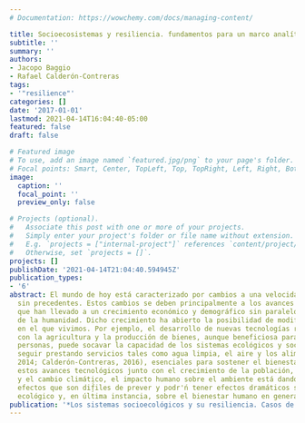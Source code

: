 ```yaml
---
# Documentation: https://wowchemy.com/docs/managing-content/

title: Socioecosistemas y resiliencia. fundamentos para un marco analítico
subtitle: ''
summary: ''
authors:
- Jacopo Baggio
- Rafael Calderón-Contreras
tags:
- '"resilience"'
categories: []
date: '2017-01-01'
lastmod: 2021-04-14T16:04:40-05:00
featured: false
draft: false

# Featured image
# To use, add an image named `featured.jpg/png` to your page's folder.
# Focal points: Smart, Center, TopLeft, Top, TopRight, Left, Right, BottomLeft, Bottom, BottomRight.
image:
  caption: ''
  focal_point: ''
  preview_only: false

# Projects (optional).
#   Associate this post with one or more of your projects.
#   Simply enter your project's folder or file name without extension.
#   E.g. `projects = ["internal-project"]` references `content/project/deep-learning/index.md`.
#   Otherwise, set `projects = []`.
projects: []
publishDate: '2021-04-14T21:04:40.594945Z'
publication_types:
- '6'
abstract: El mundo de hoy está caracterizado por cambios a una velocidad y escala
  sin precedentes. Estos cambios se deben principalmente a los avances tecnológicos
  que han llevado a un crecimiento económico y demográfico sin paralelo en la historia
  de la humanidad. Dicho crecimiento ha abierto la posibilidad de modificar el entorno
  en el que vivimos. Por ejemplo, el desarrollo de nuevas tecnologías relacionadas
  con la agricultura y la producción de bienes, aunque beneficiosa para millones de
  personas, puede socavar la capacidad de los sistemas ecológicos y sociales para
  seguir prestando servicios tales como agua limpia, el aire y los alimentos (IPCC,
  2014; Calderón-Contreras, 2016), esenciales para sostener el bienestar humano. Dados
  estos avances tecnológicos junto con el crecimiento de la población, la globalización
  y el cambio climático, el impacto humano sobre el ambiente está dando lugar a nuevos
  efectos que son dif̧́iles de prever y podr'ń tener efectos dramáticos sobre el sistema
  ecológico y, en última instancia, sobre el bienestar humano en general.
publication: '*Los sistemas socioecológicos y su resiliencia. Casos de Estudio*'
---
```

